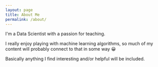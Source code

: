 ```yaml
---
layout: page
title: About Me
permalink: /about/
---
```


I'm a Data Scientist with a passion for teaching.

I really enjoy playing with machine learning algorithms, so much of my content will probably connect to that in some way :grinning:

Basically anything I find interesting and/or helpful will be included.